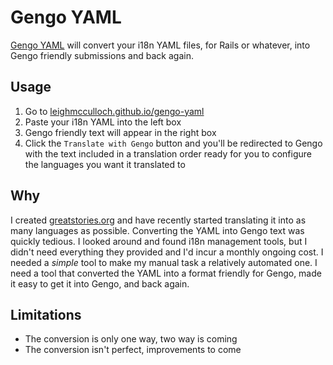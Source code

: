 # Gengo YAML

[Gengo YAML](https://leighmcculloch.github.com/gengo-yaml) will convert your i18n YAML files, for Rails or whatever, into Gengo friendly submissions and back again.

## Usage

1. Go to [leighmcculloch.github.io/gengo-yaml](https://leighmcculloch.github.io/gengo-yaml)
2. Paste your i18n YAML into the left box
3. Gengo friendly text will appear in the right box
4. Click the `Translate with Gengo` button and you'll be redirected to Gengo with the text included in a translation order ready for you to configure the languages you want it translated to

## Why

I created [greatstories.org](https://greatstories.org) and have recently started translating it into as many languages as possible. Converting the YAML into Gengo text was quickly tedious. I looked around and found i18n management tools, but I didn't need everything they provided and I'd incur a monthly ongoing cost. I needed a _simple_ tool to make my manual task a relatively automated one. I need a tool that converted the YAML into a format friendly for Gengo, made it easy to get it into Gengo, and back again. 

## Limitations

* The conversion is only one way, two way is coming
* The conversion isn't perfect, improvements to come
